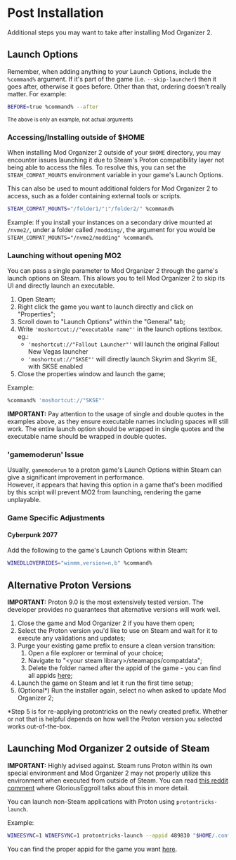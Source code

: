 # Post Installation

Additional steps you may want to take after installing Mod Organizer 2.

## Launch Options
Remember, when adding anything to your Launch Options, include the `%command%` argument. If it's part of the game (i.e. `--skip-launcher`) then it goes after, otherwise it goes before. Other than that, ordering doesn't really matter. For example:
```bash
BEFORE=true %command% --after
```
<sup>The above is only an example, not actual arguments</sup>

### Accessing/Installing outside of $HOME
When installing Mod Organizer 2 outside of your `$HOME` directory, you may encounter issues launching it due to Steam's Proton compatibility layer not being able to access the files. To resolve this, you can set the `STEAM_COMPAT_MOUNTS` environment variable in your game's Launch Options.

This can also be used to mount additional folders for Mod Organizer 2 to access, such as a folder containing external tools or scripts.

```bash
STEAM_COMPAT_MOUNTS="/folder1/":"/folder2/" %command%
```

Example:
If you install your instances on a secondary drive mounted at `/nvme2/`, under a folder called `/modding/`, the argument for you would be `STEAM_COMPAT_MOUNTS="/nvme2/modding" %command%`.

### Launching without opening MO2

You can pass a single parameter to Mod Organizer 2 through the game's launch options on Steam. This allows you to tell Mod Organizer 2 to skip its UI and directly launch an executable.

1. Open Steam;
2. Right click the game you want to launch directly and click on "Properties";
3. Scroll down to "Launch Options" within the "General" tab;
4. Write `'moshortcut://"executable name"'` in the launch options textbox. eg.:
   - `'moshortcut://"Fallout Launcher"'` will launch the original Fallout New Vegas launcher
   - `'moshortcut://"SKSE"'` will directly launch Skyrim and Skyrim SE, with SKSE enabled
5. Close the properties window and launch the game;

Example:
```bash
%command% 'moshortcut://"SKSE"'
```

**IMPORTANT:** Pay attention to the usage of single and double quotes in the examples above, as they ensure executable names including spaces will still work. The entire launch option should be wrapped in single quotes and the executable name should be wrapped in double quotes.

### 'gamemoderun' Issue
Usually, `gamemoderun` to a proton game's Launch Options within Steam can give a significant improvement in performance. </br>
However, it appears that having this option in a game that's been modified by this script will prevent MO2 from launching, rendering the game unplayable.

### Game Specific Adjustments

#### Cyberpunk 2077
Add the following to the game's Launch Options within Steam:</br>
```bash
WINEDLLOVERRIDES="winmm,version=n,b" %command%
```

## Alternative Proton Versions

**IMPORTANT:** Proton 9.0 is the most extensively tested version. The developer provides no guarantees that alternative versions will work well.
1. Close the game and Mod Organizer 2 if you have them open;
2. Select the Proton version you'd like to use on Steam and wait for it to execute any validations and updates;
3. Purge your existing game prefix to ensure a clean version transition:
	1. Open a file explorer or terminal of your choice;
	2. Navigate to "\<your steam library\>/steamapps/compatdata";
	3. Delete the folder named after the appid of the game - you can find all appids [here](gamesinfo);
4. Launch the game on Steam and let it run the first time setup;
5. (Optional\*) Run the installer again, select no when asked to update Mod Organizer 2;

\*Step 5 is for re-applying protontricks on the newly created prefix. Whether or not that is helpful depends on how well the Proton version you selected works out-of-the-box.

## Launching Mod Organizer 2 outside of Steam

**IMPORTANT:** Highly advised against. Steam runs Proton within its own special environment and Mod Organizer 2 may not properly utilize this environment when executed from outside of Steam. You can read [this reddit comment](https://www.reddit.com/r/linux_gaming/comments/k2kyjt/is_it_a_good_idea_to_use_proton_for_non_steam/gdxz70m/) where GloriousEggroll talks about this in more detail.

You can launch non-Steam applications with Proton using `protontricks-launch`.

Example:
```bash
WINEESYNC=1 WINEFSYNC=1 protontricks-launch --appid 489830 "$HOME/.config/modorganizer2/instances/skyrimspecialedition/modorganizer2/ModOrganizer.exe"
```

You can find the proper appid for the game you want [here](gamesinfo).
